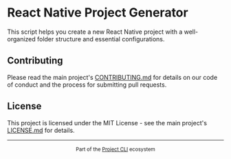 # React Native Project Generator

This script helps you create a new React Native project with a well-organized folder structure and essential configurations.

## Contributing

Please read the main project's [CONTRIBUTING.md](../../../CONTRIBUTING.md) for details on our code of conduct and the process for submitting pull requests.

## License

This project is licensed under the MIT License - see the main project's [LICENSE.md](../../../LICENSE.md) for details. 

---

<div align="center">
  <sub>Part of the <a href="../../../README.md">Project CLI</a> ecosystem</sub>
</div> 